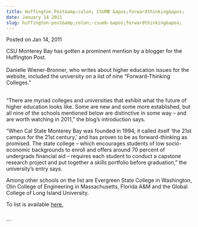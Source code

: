 ```yaml
---
title: Huffington Post&amp;colon; CSUMB &apos;forwardthinking&apos;
date: January 14 2011
slug: huffington-post&amp;colon;-csumb-&apos;forwardthinking&apos;
---
```


 
<span class="date">Posted on Jan 14, 2011 </span>

<p>CSU Monterey Bay has gotten a prominent mention by a blogger for
the Huffington Post.<br>
<br>
Danielle Wiener-Bronner, who writes about higher education issues
for the website, included the university on a list of nine
&#x201C;Forward-Thinking Colleges.&quot;</br></br></p>
<p>&#x201C;There are myriad colleges and universities that exhibit what
the future of higher education looks like. Some are new and some
more established, but all nine of the schools mentioned below are
distinctive in some way &#x2013; and are worth watching in 2011,&#x201D; the
blog&#x2019;s introduction says.</p>
<p>&#x201C;When Cal State Monterey Bay was founded in 1994, it called
itself &#x2018;the 21st campus for the 21st century,&#x2019; and has proven to be
as forward-thinking as promised. The state college &#x2013; which
encourages students of low socio-economic backgrounds to enroll and
offers around 70 percent of undergrads financial aid &#x2013; requires
each student to conduct a capstone research project and put
together a skills portfolio before graduation,&#x201D; the university&#x2019;s
entry says.</p>
<p>Among other schools on the list are Evergreen State College in
Washington, Olin College of Engineering in Massachusetts, Florida
A&amp;M and the Global College of Long Island University.</p>
<p>To list is available <a href="https://www.huffingtonpost.com/2010/12/31/9-forwardthinking-schools_n_803008.html#s217483&amp;title=Cal%20State-Monterey%20Bay%20" rel="nofollow">here.</a><br>
&#xA0;</br></p>
```
